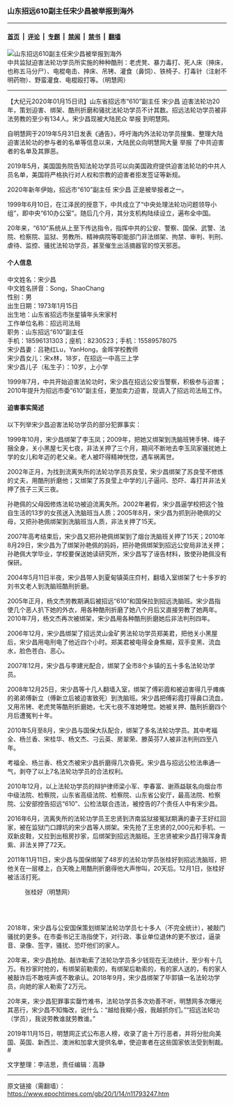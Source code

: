 ### 山东招远610副主任宋少昌被举报到海外

---

#### [首页](../../../..?n11793247) &nbsp;|&nbsp; [评论](../../../../../epoch-comment?n11793247) &nbsp;|&nbsp; [专题](../../../../../epoch-special?n11793247) &nbsp;|&nbsp; [禁闻](../../../../../epoch-news?n11793247) &nbsp;|&nbsp; [禁书](../../../../../books?n11793247) &nbsp;|&nbsp; [翻墙](https://github.com/gfw-breaker/nogfw/blob/master/README.md?n11793247)


<div><img alt="山东招远610副主任宋少昌被举报到海外" class="attachment-djy_600_400 size-djy_600_400 wp-post-image" src="https://i.epochtimes.com/assets/uploads/2019/07/2011-8-12-minghui-persecution-demo-01-1.jpg"/>
<div class="caption">
 中共监狱迫害法轮功学员所实施的种种酷刑：老虎凳、暴力毒打、死人床（抻床，也称五马分尸）、电棍电击、抻床、吊铐、灌食（鼻饲）、铁椅子、打毒针（注射不明药物）、野蛮灌食、电棍殴打等。（明慧网）
</div></div><hr/><div class="post_content" id="artbody" itemprop="articleBody">
 <!-- article content begin -->
 <p>
  【大纪元2020年01月15日讯】山东省招远市“610”副主任
  <ok href="https://www.epochtimes.com/gb/tag/%E5%AE%8B%E5%B0%91%E6%98%8C.html">
   宋少昌
  </ok>
  迫害法轮功20年，策划迫害、绑架、酷刑折磨和骚扰法轮功学员不计其数。招远法轮功学员被非法劳教的至少有134人。宋少昌现被大陆民众
  <ok href="https://www.epochtimes.com/gb/tag/%E4%B8%BE%E6%8A%A5.html">
   举报
  </ok>
  到明慧网。
 </p>
 <p>
  自明慧网于2019年5月31日发表《通告》，呼吁海内外法轮功学员搜集、整理大陆迫害法轮功的参与者的名单等信息以来，大陆民众向明慧网大量
  <ok href="https://www.epochtimes.com/gb/tag/%E4%B8%BE%E6%8A%A5.html">
   举报
  </ok>
  了中共迫害者的名单及其罪恶。
 </p>
 <p>
  2019年5月，美国国务院告知法轮功学员可以向美国政府提供迫害法轮功的中共人员名单，美国将严格执行对人权和宗教的迫害者拒发签证等新规。
 </p>
 <p>
  2020年新年伊始，招远市“610”副主任
  <ok href="https://www.epochtimes.com/gb/tag/%E5%AE%8B%E5%B0%91%E6%98%8C.html">
   宋少昌
  </ok>
  正是被举报者之一。
 </p>
 <p>
  1999年6月10日，在江泽民的授意下，中共成立了“中央处理法轮功问题领导小组”，即中央“610办公室”。随后几个月，其分支机构陆续设立，遍布全中国。
 </p>
 <p>
  20年来，“610”系统从上至下传达指令，指挥中共的公安、警察、国保、武警、法院、检察院、监狱、劳教所、精神病院等职能部门非法绑架、拘禁、审判、判刑、虐待、监控、骚扰法轮功学员，甚至催生出活摘器官的惊天邪恶。
 </p>
 <h4>
  <b>
   个人信息
  </b>
 </h4>
 <p>
  中文姓名：宋少昌
  <br/>
  中文姓名拼音：Song，ShaoChang
  <br/>
  性别：男
  <br/>
  出生日期：1973年1月15日
  <br/>
  出生地：山东省招远市张星镇年头宋家村
  <br/>
  工作单位名称：招远司法局
  <br/>
  职务：山东招远“610”副主任
  <br/>
  手机：18596131303；座机：8230523；手机：15589578075
  <br/>
  宋少昌妻：吕艳红Lu，YanHong，金晖学校教师
  <br/>
  宋少昌女儿：宋x林，18岁，在招远一中高三上学
  <br/>
  宋少昌儿子（私生子）：10岁，上小学
 </p>
 <p>
  1999年7月，中共开始迫害法轮功时，宋少昌在招远公安当警察，积极参与迫害；2010年提升为招远市委“610”副主任，更加卖力迫害，现调入了招远司法局工作。
 </p>
 <h4>
  <b>
   迫害事实简述
  </b>
 </h4>
 <p>
  以下列举宋少昌迫害法轮功学员的部分犯罪事实：
 </p>
 <p>
  1999年10月，宋少昌绑架了李玉凤；2009年，把她又绑架到洗脑班铐手铐、绳子捆全身，关小黑屋七天七夜，非法关押了三个月，期间不断地去李玉凤家骚扰她上学的女儿和年迈的老父亲。老人被吓得精神恍惚，遇车祸离世。
 </p>
 <p>
  2002年正月，为找到流离失所的法轮功学员苏良莹，宋少昌绑架了苏良莹不修炼的丈夫，用酷刑折磨他；又绑架了苏良莹上中学的儿子逼问、恐吓、毒打并非法关押了孩子三天三夜。
 </p>
 <p>
  孙艳佩的父母因修炼法轮功被迫流离失所。2002年暑假，宋少昌逼学校把这个独自生活的13岁的女孩送入洗脑班当人质；2005年8月，宋少昌为抓到孙艳佩的父母，又把孙艳佩绑架到洗脑班当人质，非法关押了15天。
 </p>
 <p>
  2007年高考结束后，宋少昌又把孙艳佩绑架到了烟台洗脑班关押了15天；2010年8月29日，宋少昌为了绑架孙艳佩的妈妈，把孙艳佩绑架到招远公安局非法关押；孙艳佩大学毕业，学校要保送她读研究所，宋少昌写了诬告材料，致使孙艳佩没有保研。
 </p>
 <p>
  2004年5月11日半夜，宋少昌带人到夏甸镇英庄夼村，翻墙入室绑架了七十多岁的刘书文老人到洗脑班酷刑折磨。
 </p>
 <p>
  2005年正月，杨文杰劳教期满后被招远“610”和国保拉到招远洗脑班。宋少昌指使几个恶人扒下她的外衣，用各种酷刑折磨了她八个月后又直接劳教了她两年。2010年7月，杨文杰再次被绑架，宋少昌用各种酷刑折磨她后非法判刑四年。
 </p>
 <p>
  2006年12月，宋少昌绑架了招远灵山金矿男法轮功学员郑美君，把他关小黑屋后，宋少昌用电刑电了他近四个小时。郑美君被电得全身焦糊，双手变黑、流血水，脸色苍白、恶心。
 </p>
 <p>
  2007年12月，宋少昌与李建光配合，绑架了全市8个乡镇的五十多名法轮功学员。
 </p>
 <p>
  2008年12月25日，宋少昌等十几人翻墙入室，绑架了傅彩霞和被迫害得几乎瘫痪的弟弟傅新立（傅新立后被迫害致死）到洗脑班。宋少昌把傅彩霞打得鼻口流血，又用吊铐、老虎凳等酷刑折磨她，七天七夜不准她睡觉。她被关押、酷刑折磨四个月后遭冤判十年。
 </p>
 <p>
  2010年5月至8月，宋少昌与国保大队配合，绑架了多名法轮功学员。其中考福全、杨兰香、宋桂华、杨文杰、刁云英、房翠荣、滕英芬7人被非法判刑四至八年。
 </p>
 <p>
  考福全、杨兰香、杨文杰被宋少昌折磨得几次昏死。宋少昌与招远公检法串通一气，剥夺了以上7名法轮功学员的合法权利。
 </p>
 <p>
  2010年12月，以上法轮功学员的辩护律师梁小军、李春富、谢燕益联名向烟台市中级法院、检察院，山东省高级法院、检察院、山东省公安厅，最高法院、检察院、公安部控告招远“610”、公检法联合违法，被控告的7个责任人中有宋少昌。
 </p>
 <p>
  2016年6月，流离失所的法轮功学员王忠贤到济南监狱接冤狱期满的妻子王好红回家，被在监狱门口蹲坑的宋少昌等人绑架。宋先抢了王忠贤的2,000元和手机、一双新皮鞋，又拉到出租房抄家，后绑架到招远洗脑班。王忠贤被宋少昌打得浑身青紫、非法关押了72天。
 </p>
 <p>
  2011年11月11日，宋少昌与国保绑架了48岁的法轮功学员张桂好到招远洗脑班，把他关在一层楼上，白天晚上用酷刑折磨得他大声惨叫，20天后。12月1日，张桂好被活活打死。
 </p>
 <figure aria-describedby="caption-attachment-11793361" class="wp-caption aligncenter" id="attachment_11793361" style="width: 151px">
  <ok href="https://i.epochtimes.com/assets/uploads/2020/01/2011-12-13-zhangguihao.jpg" target="_blank">
   <img alt="" class="wp-image-11793361" src="https://i.epochtimes.com/assets/uploads/2020/01/2011-12-13-zhangguihao.jpg"/>
  </ok>
  <br/><figcaption class="wp-caption-text" id="caption-attachment-11793361">
   张桂好（明慧网）
  </figcaption><br/>
 </figure><br/>
 <p>
  2018年，宋少昌与公安国保策划绑架法轮功学员七十多人（不完全统计），被敲门骚扰的更多。在市委书记王浩指使下，对行政、事业单位退休的更不放过，逼录音、录像、签字，骚扰、恐吓他们的家人。
 </p>
 <p>
  20年来，宋少昌抢劫、敲诈勒索了法轮功学员多少钱现在无法统计，至少有十几万。有抄家时抢的，有绑架前勒索的，有绑架后勒索的，有的家人送的，有的家人被敲诈后不敢吱声或不敢承认。2018年9月，宋少昌绑架了毕郭镇一名法轮功学员，向她的家人勒索了2万元。
 </p>
 <p>
  20年来，宋少昌犯罪事实罄竹难书，法轮功学员多次劝善不听，明慧网多次曝光其恶行，宋少昌不知悔改，说什么：“越给我糊小报，我越抓你们。”“招远法轮功（学员），我说劳教谁就劳教谁。”
 </p>
 <p>
  2019年11月15日，明慧网正式公布恶人榜，收录了逾十万行恶者，并将分批向美国、英国、新西兰、澳洲和加拿大提供名单，使迫害者在这些国家依法受到制裁。#
 </p>
 <p>
  文字整理：李洁思，责任编辑：高静
 </p>
 <!-- article content end -->
 <div id="below_article_ad">
 </div>
</div>


---

原文链接（需翻墙）：https://www.epochtimes.com/gb/20/1/14/n11793247.htm